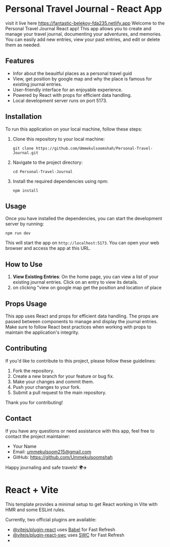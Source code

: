 # Personal Travel Journal - React App


visit it live here https://fantastic-belekoy-fda235.netlify.app
Welcome to the Personal Travel Journal React app! This app allows you to create and manage your travel journal, documenting your adventures, and memories. You can easily add new entries, view your past entries, and edit or delete them as needed.

## Features

- Infor about the beauitful places as a personal travel guid
- View, get position by google map and why the place is famous for existing journal entries.
- User-friendly interface for an enjoyable experience.
- Powered by React with props for efficient data handling.
- Local development server runs on port 5173.

## Installation

To run this application on your local machine, follow these steps:

1. Clone this repository to your local machine:

   ```
   git clone https://github.com/Ummekulsoomshah/Personal-Travel-Journal.git
   ```

2. Navigate to the project directory:

   ```
   cd Personal-Travel-Journal
   ```

3. Install the required dependencies using npm:

   ```
   npm install
   ```

## Usage

Once you have installed the dependencies, you can start the development server by running:

```
npm run dev
```

This will start the app on `http://localhost:5173`. You can open your web browser and access the app at this URL.

## How to Use



1. **View Existing Entries**: On the home page, you can view a list of your existing journal entries. Click on an entry to view its details.
2. on clicking "view on google map get the position and location of place

## Props Usage

This app uses React and props for efficient data handling. The props are passed between components to manage and display the journal entries. Make sure to follow React best practices when working with props to maintain the application's integrity.


## Contributing

If you'd like to contribute to this project, please follow these guidelines:

1. Fork the repository.
2. Create a new branch for your feature or bug fix.
3. Make your changes and commit them.
4. Push your changes to your fork.
5. Submit a pull request to the main repository.

Thank you for contributing!

## Contact

If you have any questions or need assistance with this app, feel free to contact the project maintainer:

- Your Name
- Email: ummekulsoom215@gmail.com
- GitHub: https://github.com/Ummekulsoomshah

Happy journaling and safe travels! 🌍✈️

# React + Vite

This template provides a minimal setup to get React working in Vite with HMR and some ESLint rules.

Currently, two official plugins are available:

- [@vitejs/plugin-react](https://github.com/vitejs/vite-plugin-react/blob/main/packages/plugin-react/README.md) uses [Babel](https://babeljs.io/) for Fast Refresh
- [@vitejs/plugin-react-swc](https://github.com/vitejs/vite-plugin-react-swc) uses [SWC](https://swc.rs/) for Fast Refresh
- 
